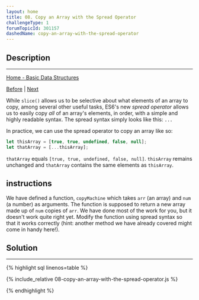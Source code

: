 ```yaml
---
layout: home
title: 08. Copy an Array with the Spread Operator
challengeType: 1
forumTopicId: 301157
dashedName: copy-an-array-with-the-spread-operator
---
```


<div class="row">
<div class="columnStmt" markdown="1">

## Description
------

[Home - Basic Data Structures](../basic-data-structures/README.md)

[Before](./07-copy-array-items-using-slice.md)  | [Next](./09-combine-arrays-with-the-spread-operator.md)

While `slice()` allows us to be selective about what elements of an array to copy, among several other useful tasks, ES6's new <dfn>spread operator</dfn> allows us to easily copy *all* of an array's elements, in order, with a simple and highly readable syntax. The spread syntax simply looks like this: `...`

In practice, we can use the spread operator to copy an array like so:

```js
let thisArray = [true, true, undefined, false, null];
let thatArray = [...thisArray];
```

`thatArray` equals `[true, true, undefined, false, null]`. `thisArray` remains unchanged and `thatArray` contains the same elements as `thisArray`.

##  instructions 

We have defined a function, `copyMachine` which takes `arr` (an array) and `num` (a number) as arguments. The function is supposed to return a new array made up of `num` copies of `arr`. We have done most of the work for you, but it doesn't work quite right yet. Modify the function using spread syntax so that it works correctly (hint: another method we have already covered might come in handy here!).

</div>
<div class="columnSol" markdown="1">

## Solution
------

{% highlight sql linenos=table %}

{% include_relative 08-copy-an-array-with-the-spread-operator.js %}

{% endhighlight %}

</div>
</div>


